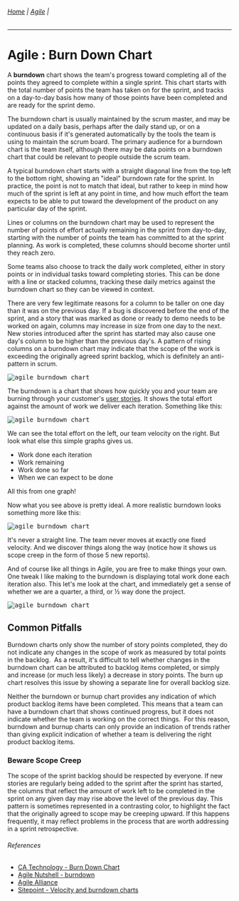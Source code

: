 ###### [Home](https://github.com/RyKaj/Documentation/blob/master/README.md) | [Agile](https://github.com/RyKaj/Documentation/tree/master/Agile/README.md) |
------------



Agile : Burn Down Chart 
=======================


A **burndown** chart shows the team's progress toward completing all of the points they agreed to complete within a single sprint. This chart starts with the total number of points the team has taken on for the sprint, and tracks on a day-to-day basis how many of those points have been completed and are ready for the sprint demo.

The burndown chart is usually maintained by the scrum master, and may be updated on a daily basis, perhaps after the daily stand up, or on a continuous basis if it's generated automatically by the tools the team is using to maintain the scrum board. The primary audience for a burndown chart is the team itself, although there may be data points on a burndown chart that could be relevant to people outside the scrum team.

A typical burndown chart starts with a straight diagonal line from the top left to the bottom right, showing an "ideal" burndown rate for the sprint. In practice, the point is not to match that ideal, but rather to keep in mind how much of the sprint is left at any point in time, and how much effort the team expects to be able to put toward the development of the product on any particular day of the sprint.

Lines or columns on the burndown chart may be used to represent the number of points of effort actually remaining in the sprint from day-to-day, starting with the number of points the team has committed to at the sprint planning. As work is completed, these columns should become shorter until they reach zero.

Some teams also choose to track the daily work completed, either in story points or in individual tasks toward completing stories. This can be done with a line or stacked columns, tracking these daily metrics against the burndown chart so they can be viewed in context.

There are very few legitimate reasons for a column to be taller on one day than it was on the previous day. If a bug is discovered before the end of the sprint, and a story that was marked as done or ready to demo needs to be worked on again, columns may increase in size from one day to the next. New stories introduced after the sprint has started may also cause one day's column to be higher than the previous day's. A pattern of rising columns on a burndown chart may indicate that the scope of the work is exceeding the originally agreed sprint backlog, which is definitely an anti-pattern in scrum.

<kbd>![agile burndown chart](http://agilewarrior.files.wordpress.com/2013/06/how-quickly-burn-through-stories.png?w=540) </kbd>

The burndown is a chart that shows how quickly you and your team are burning through your customer\'s [user stories](http://www.agilenutshell.com/user_stories). It shows the total effort against the amount of work we deliver each iteration. Something like this:

<kbd>![agile burndown chart](http://agilewarrior.files.wordpress.com/2013/06/burndown-3-details.png?w=540)</kbd>

We can see the total effort on the left, our team velocity on the right. But look what else this simple graphs gives us.

-   Work done each iteration
-   Work remaining
-   Work done so far
-   When we can expect to be done

All this from one graph!

Now what you see above is pretty ideal. A more realistic burndown looks something more like this:

<kbd>![agile burndown chart](http://agilewarrior.files.wordpress.com/2013/06/burndown-4-realistic.png?w=540)</kbd>

It's never a straight line. The team never moves at exactly one fixed velocity. And we discover things along the way (notice how it shows us scope creep in the form of those 5 new reports).

And of course like all things in Agile, you are free to make things your own. One tweak I like making to the burndown is displaying total work done each iteration also. This let's me look at the chart, and immediately get a sense of whether we are a quarter, a third, or ½ way done the project.

<kbd>![agile burndown chart](http://agilewarrior.files.wordpress.com/2013/06/burndown-5-workcomplete.png?w=540) </kbd>

Common Pitfalls
---------------

Burndown charts only show the number of story points completed, they do not indicate any changes in the scope of work as measured by total points in the backlog.  As a result, it's difficult to tell whether changes in the burndown chart can be attributed to backlog items completed, or simply and increase (or much less likely) a decrease in story points. The burn up chart resolves this issue by showing a separate line for overall backlog size.

Neither the burndown or burnup chart provides any indication of which product backlog items have been completed. This means that a team can have a burndown chart that shows continued progress, but it does not indicate whether the team is working on the correct things.  For this reason, burndown and burnup charts can only provide an indication of trends rather than giving explicit indication of whether a team is delivering the right product backlog items.

### Beware Scope Creep

The scope of the sprint backlog should be respected by everyone. If new stories are regularly being added to the sprint after the sprint has started, the columns that reflect the amount of work left to be completed in the sprint on any given day may rise above the level of the previous day. This pattern is sometimes represented in a contrasting color, to highlight the fact that the originally agreed to scope may be creeping upward. If this happens frequently, it may reflect problems in the process that are worth addressing in a sprint retrospective.

###### References

-   [CA Technology - Burn Down Chart](https://docs.ca.com/en-us/ca-agile-central/saas/reading-burndown-chart)
-   [Agile Nutshell - burndown](http://www.agilenutshell.com/burndown)
-   [Agile Alliance](https://www.agilealliance.org/glossary/burndown-chart)
-   [Sitepoint - Velocity and burndown charts](https://www.sitepoint.com/scrum-artifacts-velocity-and-burndown-charts/)

